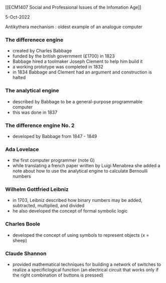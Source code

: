 [[ECM1407 Social and Professional Issues of the Infomation Age]]

5-Oct-2022

Antikythera mechanism : oldest example of an analogue computer

### The differenece engine

- created by Charles Babbage
- funded by the british government (£1700) in 1823
- Babbage hired a toolmaker Joseph Clement to help him build it
- a working prototype was completed in 1832
- in 1834 Babbage and Clement had an argument and construction is halted

### The analytical engine

- described by Babbage to be a general-purpose programmable computer
- this was done in 1837

### The difference engine No. 2

- developed by Babbage from 1847 - 1849

### Ada Lovelace

- the first computer programmer (note G)
- while translating a french paper written by Luigi Menabrea she added a note about how to use the analytical engine to calculate Bernoulli numbers

### Wilhelm Gottfried Leibniz

- in 1703, Leibniz described how binary numbers may be added, subtracted, multiplied, and divided
- he also developed the concept of formal symbolic logic

### Charles Boole

- developed the concept of using symbols to represent objects (x = sheep)

### Claude Shannon

- provided mathematical techniques for building a network of switches to realize a specificlogical function (an electrical circuit that works only if the right combination of buttons is pressed)